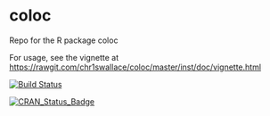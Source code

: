 coloc
=====

Repo for the R package coloc

For usage, see the vignette at https://rawgit.com/chr1swallace/coloc/master/inst/doc/vignette.html

[![Build Status](https://travis-ci.org/chr1swallace/coloc.svg?branch=master)](https://travis-ci.org/chr1swallace/coloc)

[![CRAN_Status_Badge](http://www.r-pkg.org/badges/version/coloc)](http://cran.r-project.org/package=coloc)
